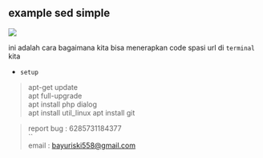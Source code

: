 ## example sed simple

[![](https://img.shields.io/github/repo-size/Bayu12345677/sed_space_uri)](https://github.com/Bayu12345677)

ini adalah cara bagaimana kita bisa menerapkan code spasi url di `terminal` kita

- `setup`
> apt-get update                              
> apt full-upgrade                             
> apt install php dialog                       
> apt install util_linux
> apt install git                              

> report bug : 6285731184377                    
``                                             
> email : bayuriski558@gmail.com

